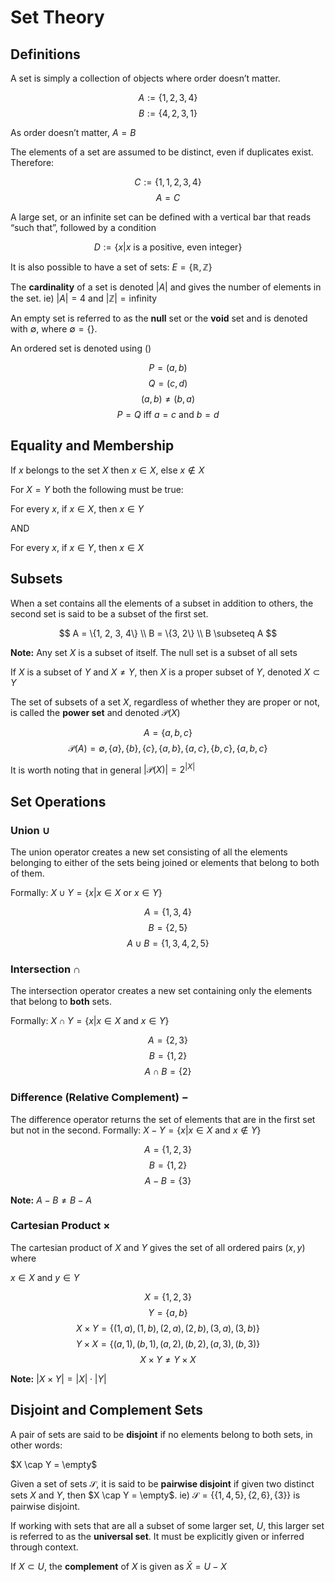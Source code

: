 # Set Theory

## Definitions

A set is simply a collection of objects where order doesn’t matter.

$$
A := \{1, 2, 3, 4\}
$$
$$
B := \{4, 2, 3, 1\}
$$

As order doesn’t matter, $A = B$

The elements of a set are assumed to be distinct, even if duplicates exist. Therefore:

$$
C := \{1,1,2,3,4\}
$$
$$
A = C
$$

A large set, or an infinite set can be defined with a vertical bar that reads “such that”, followed by a condition

$$
D := \{x | x\text{ is a positive, even integer}\}
$$

It is also possible to have a set of sets: $E = \{ \mathbb{R}, \mathbb{Z} \}$

The **cardinality** of a set is denoted $|A|$ and gives the number of elements in the set. ie) $|A| = 4$ and $|\mathbb{Z}| = \text{infinity}$


An empty set is referred to as the **null** set or the **void** set and is denoted with $\emptyset$, where $\emptyset = \{\}$.

An ordered set is denoted using $()$

$$
P = (a, b)
$$
$$
Q = (c, d)
$$
$$
(a, b) \neq (b, a)
$$
$$
P = Q \text{ iff } a = c \text{ and } b = d
$$


## Equality and Membership

If $x$ belongs to the set $X$ then $x \in X$, else $x \notin X$

For $X = Y$ both the following must be true:

For every $x$, if $x \in X$, then $x \in Y$

AND

For every $x$, if $x \in Y$, then $x \in X$

## Subsets

When a set contains all the elements of a subset in addition to others, the second set is said to be a subset of the first set.

$$
A = \{1, 2, 3, 4\} \\
B = \{3, 2\} \\
B \subseteq A
$$

<!-- <aside> -->
**Note:** Any set $X$ is a subset of itself. The null set is a subset of all sets
<!-- </aside> -->

If $X$ is a subset of $Y$ and $X \neq Y$, then $X$ is a proper subset of $Y$, denoted $X \subset Y$

The set of subsets of a set $X$, regardless of whether they are proper or not, is called the **power set** and denoted $\mathcal{P}(X)$

$$
A = \{a, b ,c\}
$$
$$
\mathcal{P}(A) = \emptyset, \{a\}, \{b\}, \{c\}, \{a, b\}, \{a, c\}, \{b, c\}, \{a, b, c\}
$$

It is worth noting that in general $|\mathcal{P}(X)| = 2^{|X|}$

## Set Operations

### Union $\cup$

The union operator creates a new set consisting of all the elements belonging to either of the sets being joined or elements that belong to both of them.

Formally: $X \cup Y = \{x | x \in X \text{   or   } x \in Y\}$


$$
A = \{1, 3, 4\}
$$
$$
B = \{2, 5\}
$$
$$
A \cup B = \{1, 3, 4, 2, 5\}
$$

### Intersection $\cap$

The intersection operator creates a new set containing only the elements that belong to **both** sets.

Formally: $X \cap Y = \{x | x\in X \text{ and } x \in Y\}$

$$
A = \{2, 3\} 
$$
$$
B = \{1, 2\}
$$
$$
A \cap B = \{2\}
$$

### Difference (Relative Complement) $-$

The difference operator returns the set of elements that are in the first set but not in the second. Formally: $X - Y = \{x | x \in X \text{ and } x \notin Y\}$

$$
A = \{1, 2, 3\}
$$
$$
B = \{1, 2\} 
$$
$$
A - B = \{3\}
$$

<!-- <aside> -->
**Note:** $A - B \neq B - A$
<!-- </aside> -->


### Cartesian Product $\times$
The cartesian product of $X$ and $Y$ gives the set of all ordered pairs $(x, y)$ where

$x\in X \text{ and } y \in Y$

$$
X = \{1, 2, 3\}
$$
$$
Y = \{a, b\}
$$
$$
X \times Y = \{(1, a), (1, b), (2, a), (2, b), (3, a), (3, b)\}
$$
$$
Y \times X = \{(a, 1), (b, 1), (a, 2), (b, 2), (a, 3), (b, 3)\}
$$
$$
X \times Y \neq Y \times X
$$


<!-- <aside> -->
**Note:** $|X \times Y| = |X| \cdot |Y|$

<!-- </aside> -->

## Disjoint and Complement Sets

A pair of sets are said to be **disjoint** if no elements belong to both sets, in other words:

 $X \cap Y = \empty$

Given a set of sets $\mathcal{S}$, it is said to be **pairwise disjoint** if given two distinct sets $X$ and $Y$, then $X \cap Y = \empty$. ie) $\mathcal{S} = \{\{1, 4, 5\}, \{2,6\}, \{3\}\}$ is pairwise disjoint.

If working with sets that are all a subset of some larger set, $U$, this larger set is referred to as the **universal set**. It must be explicitly given or inferred through context. 

If $X \subset U$, the **complement** of $X$ is given as $\bar X = U - X$ 
